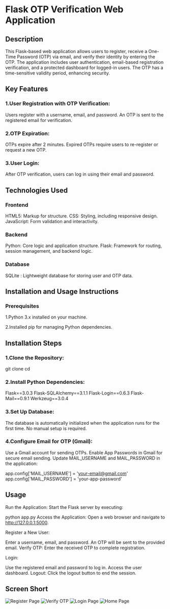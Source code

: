 
#  Flask OTP Verification Web Application

## Description
This Flask-based web application allows users to register, receive a One-Time Password (OTP) via email, and verify their identity by entering the OTP. The application includes user authentication, email-based registration verification, and a protected dashboard for logged-in users. The OTP has a time-sensitive validity period, enhancing security.

## Key Features
 ### 1.User Registration with OTP Verification:
Users register with a username, email, and password. An OTP is sent to the registered email for verification.
### 2.OTP Expiration:
OTPs expire after 2 minutes. Expired OTPs require users to re-register or request a new OTP.
### 3.User Login:
After OTP verification, users can log in using their email and password.

## Technologies Used
### Frontend
HTML5: Markup for structure.
CSS: Styling, including responsive design.
JavaScript: Form validation and interactivity.

### Backend
Python: Core logic and application structure.
Flask: Framework for routing, session management, and backend logic.

### Database
SQLite : Lightweight database for storing user and OTP data.

## Installation and Usage Instructions
### Prerequisites
1.Python 3.x installed on your machine.

2.Installed pip for managing Python dependencies.

## Installation Steps
### 1.Clone the Repository:
git clone cd 

### 2.Install Python Dependencies:
Flask==3.0.3 Flask-SQLAlchemy==3.1.1 Flask-Login==0.6.3 Flask-Mail==0.9.1 Werkzeug==3.0.4 

### 3.Set Up Database:
The database is automatically initialized when the application runs for the first time. No manual setup is required.

### 4.Configure Email for OTP (Gmail):

Use a Gmail account for sending OTPs.
Enable App Passwords in Gmail for secure email sending.
Update MAIL_USERNAME and MAIL_PASSWORD in the application:

app.config['MAIL_USERNAME'] = 'your-email@gmail.com'
app.config['MAIL_PASSWORD'] = 'your-app-password'


## Usage

Run the Application:
Start the Flask server by executing:

python app.py
Access the Application:
Open a web browser and navigate to http://127.0.0.1:5000.

Register a New User:

Enter a username, email, and password.
An OTP will be sent to the provided email.
Verify OTP:
Enter the received OTP to complete registration.

Login:

Use the registered email and password to log in.
Access the user dashboard.
Logout:
Click the logout button to end the session.


## Screen Short

![Register Page](https://github.com/user-attachments/assets/b2bf3a2f-aeb0-495a-9317-16453597ff3a)
![Verify OTP](https://github.com/user-attachments/assets/7e7c885b-c10d-4c9e-a8c4-a4814c70e337)
![Login Page](https://github.com/user-attachments/assets/6f1e1416-5fb3-449f-86d2-632dfa0b58e7)
![Home Page](https://github.com/user-attachments/assets/f9ecd341-6bce-4612-ac6c-d88a0f284348)




